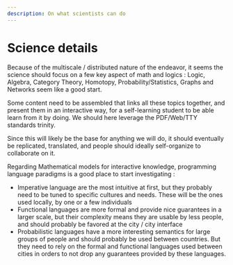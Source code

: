 ```yaml
---
description: On what scientists can do
---
```


# Science details

Because of the multiscale / distributed nature of the endeavor, it seems the science should focus on a few key aspect of math and logics : Logic, Algebra, Category Theory, Homotopy, Probability/Statistics, Graphs and Networks seem like a good start.

Some content need to be assembled that links all these topics together, and present them in an interactive way, for a self-learning student to be able learn from it by doing. We should here leverage the PDF/Web/TTY standards trinity.

Since this will likely be the base for anything we will do, it should eventually be replicated, translated, and people should ideally self-organize to collaborate on it.

Regarding Mathematical models for interactive knowledge, programming language paradigms is a good place to start investigating : 

* Imperative language are the most intuitive at first, but they probably need to be tuned to specific cultures and needs. These will be the ones used locally, by one or a few individuals
* Functional languages are more formal and provide nice guarantees in a larger scale, but their complexity means they are usable by less people, and should probably be favored at the city / city interface
* Probabilistic languages have a more interesting semantics for large groups of people and should probably be used between countries. But they need to rely on the formal and functional languages used between cities in orders to not drop any guarantees provided by these languages.

